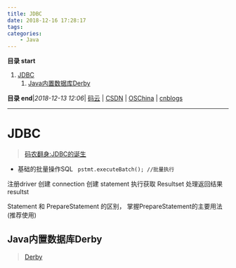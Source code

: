 ```yaml
---
title: JDBC
date: 2018-12-16 17:28:17
tags: 
categories: 
    - Java
---
```


**目录 start**
 
1. [JDBC](#jdbc)
    1. [Java内置数据库Derby](#java内置数据库derby)

**目录 end**|_2018-12-13 12:06_| [码云](https://gitee.com/gin9) | [CSDN](http://blog.csdn.net/kcp606) | [OSChina](https://my.oschina.net/kcp1104) | [cnblogs](http://www.cnblogs.com/kuangcp)
****************************************
# JDBC
> [码农翻身:JDBC的诞生](https://mp.weixin.qq.com/s?__biz=MzAxOTc0NzExNg==&mid=2665513438&idx=1&sn=2967d595bb7d4ffdd2dacd3ab7501bbd&chksm=80d6799db7a1f08b27dc97650434fb2fc0e2570628945db99d9300a99e52828fd05c42fdb441&scene=21#wechat_redirect)

- 基础的批量操作SQL ` pstmt.executeBatch(); //批量执行`

注册driver
创建 connection
创建 statement
执行获取 Resultset
处理返回结果 resultst

Statement 和 PrepareStatement 的区别， 掌握PrepareStatement的主要用法(推荐使用)

## Java内置数据库Derby

> [Derby](http://db.apache.org/derby/derby_comm.html)

